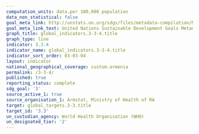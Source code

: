 ```yaml
---
computation_units: data.per 100,000 population
data_non_statistical: false
goal_meta_link: http://unstats.un.org/sdgs/files/metadata-compilation/Metadata-Goal-3.pdf
goal_meta_link_text: United Nations Sustainable Development Goals Metadata (pdf 865kB)
graph_title: global_indicators.3-3-4.title
graph_type: line
indicator: 3.3.4
indicator_name: global_indicators.3-3-4.title
indicator_sort_order: 03-03-04
layout: indicator
national_geographical_coverage: custom.armenia
permalink: /3-3-4/
published: true
reporting_status: complete
sdg_goal: '3'
source_active_1: true
source_organisation_1: Armstat, Ministry of Health of RA
target: global_targets.3-3.title
target_id: '3.3'
un_custodian_agency: World Health Organisation (WHO)
un_designated_tier: '2'
---
```

